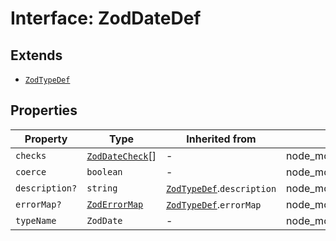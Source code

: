 # Interface: ZodDateDef

## Extends

- [`ZodTypeDef`](ZodTypeDef.md)

## Properties

| Property | Type | Inherited from | Defined in |
| ------ | ------ | ------ | ------ |
| `checks` | [`ZodDateCheck`](../type-aliases/ZodDateCheck.md)[] | - | node\_modules/.pnpm/zod@3.23.8/node\_modules/zod/lib/types.d.ts:401 |
| `coerce` | `boolean` | - | node\_modules/.pnpm/zod@3.23.8/node\_modules/zod/lib/types.d.ts:402 |
| `description?` | `string` | [`ZodTypeDef`](ZodTypeDef.md).`description` | node\_modules/.pnpm/zod@3.23.8/node\_modules/zod/lib/types.d.ts:23 |
| `errorMap?` | [`ZodErrorMap`](../type-aliases/ZodErrorMap.md) | [`ZodTypeDef`](ZodTypeDef.md).`errorMap` | node\_modules/.pnpm/zod@3.23.8/node\_modules/zod/lib/types.d.ts:22 |
| `typeName` | `ZodDate` | - | node\_modules/.pnpm/zod@3.23.8/node\_modules/zod/lib/types.d.ts:403 |
